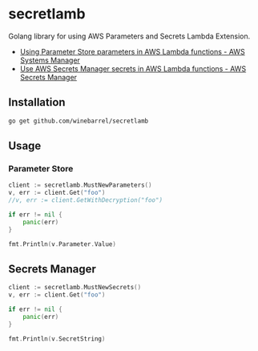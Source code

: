 # secretlamb


Golang library for using AWS Parameters and Secrets Lambda Extension.

- [Using Parameter Store parameters in AWS Lambda functions - AWS Systems Manager](https://docs.aws.amazon.com/systems-manager/latest/userguide/ps-integration-lambda-extensions.html)
- [Use AWS Secrets Manager secrets in AWS Lambda functions - AWS Secrets Manager](https://docs.aws.amazon.com/secretsmanager/latest/userguide/retrieving-secrets_lambda.html)

## Installation

```sh
go get github.com/winebarrel/secretlamb
```

## Usage

### Parameter Store

```go
client := secretlamb.MustNewParameters()
v, err := client.Get("foo")
//v, err := client.GetWithDecryption("foo")

if err != nil {
	panic(err)
}

fmt.Println(v.Parameter.Value)
```

## Secrets Manager

```go
client := secretlamb.MustNewSecrets()
v, err := client.Get("foo")

if err != nil {
	panic(err)
}

fmt.Println(v.SecretString)
```
